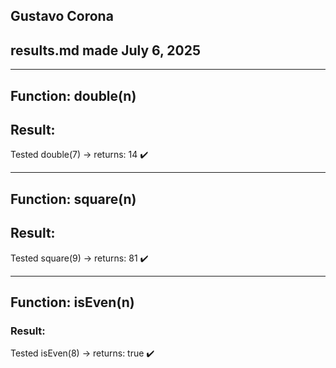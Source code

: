 ## Gustavo Corona  
## results.md made July 6, 2025  

---

## Function: double(n)

## Result:
Tested double(7) → returns: 14 ✔️

---

## Function: square(n)

## Result:
Tested square(9) → returns: 81 ✔️

---

## Function: isEven(n)

### Result:
Tested isEven(8) → returns: true ✔️
